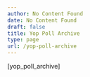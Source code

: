 ```yaml
---
author: No Content Found
date: No Content Found
draft: false
title: Yop Poll Archive
type: page
url: /yop-poll-archive
---
```


[yop_poll_archive]
